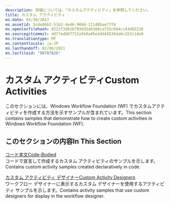 ```yaml
---
description: 詳細については、「カスタムアクティビティ」を参照してください。
title: カスタム アクティビティ
ms.date: 03/30/2017
ms.assetid: 5cde06b3-51b2-4e46-900d-11140bae77f4
ms.openlocfilehash: 8222f3db1b793dd3d4168ca735c664cc43d82238
ms.sourcegitcommit: ddf7edb67715a5b9a45e3dd44536dabc153c1de0
ms.translationtype: MT
ms.contentlocale: ja-JP
ms.lasthandoff: 02/06/2021
ms.locfileid: "99787826"
---
```

# <a name="custom-activities"></a><span data-ttu-id="28f5a-103">カスタム アクティビティ</span><span class="sxs-lookup"><span data-stu-id="28f5a-103">Custom Activities</span></span>

<span data-ttu-id="28f5a-104">このセクションには、Windows Workflow Foundation (WF) でカスタムアクティビティを作成する方法を示すサンプルが含まれています。</span><span class="sxs-lookup"><span data-stu-id="28f5a-104">This section contains samples that demonstrate how to create custom activities in Windows Workflow Foundation (WF).</span></span>  
  
## <a name="in-this-section"></a><span data-ttu-id="28f5a-105">このセクションの内容</span><span class="sxs-lookup"><span data-stu-id="28f5a-105">In This Section</span></span>  

 [<span data-ttu-id="28f5a-106">コード本文</span><span class="sxs-lookup"><span data-stu-id="28f5a-106">Code-Bodied</span></span>](code-bodied.md)  
 <span data-ttu-id="28f5a-107">コードで宣言して作成するカスタム アクティビティのサンプルを示します。</span><span class="sxs-lookup"><span data-stu-id="28f5a-107">Contains custom activity samples created declaratively in code.</span></span>
  
 [<span data-ttu-id="28f5a-108">カスタム アクティビティ デザイナー</span><span class="sxs-lookup"><span data-stu-id="28f5a-108">Custom Activity Designers</span></span>](custom-activity-designers.md)  
 <span data-ttu-id="28f5a-109">ワークフロー デザイナーに表示するカスタム デザイナーを使用するアクティビティ サンプルを示します。</span><span class="sxs-lookup"><span data-stu-id="28f5a-109">Contains activity samples that use custom designers for display in the workflow designer.</span></span>
